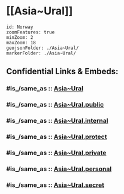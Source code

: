 
# [[Asia~Ural]] 

```leaflet
id: Norway
zoomFeatures: true 
minZoom: 2 
maxZoom: 18
geojsonFolder: ./Asia~Ural/
markerFolder: ./Asia~Ural/
```




## Confidential Links & Embeds: 

### #is_/same_as :: [Asia~Ural](/_Standards/Earth/Continent/Asia/Asia~North/Asia~Ural.md) 

### #is_/same_as :: [Asia~Ural.public](/_public/Earth/Continent/Asia/Asia~North/Asia~Ural.public.md) 

### #is_/same_as :: [Asia~Ural.internal](/_internal/Earth/Continent/Asia/Asia~North/Asia~Ural.internal.md) 

### #is_/same_as :: [Asia~Ural.protect](/_protect/Earth/Continent/Asia/Asia~North/Asia~Ural.protect.md) 

### #is_/same_as :: [Asia~Ural.private](/_private/Earth/Continent/Asia/Asia~North/Asia~Ural.private.md) 

### #is_/same_as :: [Asia~Ural.personal](/_personal/Earth/Continent/Asia/Asia~North/Asia~Ural.personal.md) 

### #is_/same_as :: [Asia~Ural.secret](/_secret/Earth/Continent/Asia/Asia~North/Asia~Ural.secret.md)

